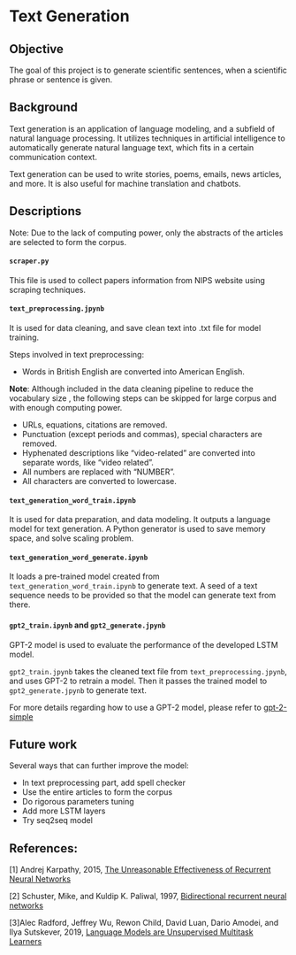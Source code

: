 # Text Generation

## Objective
The goal of this project is to generate scientific sentences, when a scientific phrase or sentence is given. 

## Background
Text generation is an application of language modeling, and a subfield of natural language processing. It utilizes techniques in artificial intelligence to automatically generate natural language text, which fits in a certain communication context.

Text generation can be used to write stories, poems, emails, news articles, and more. It is also useful for machine translation and chatbots.


## Descriptions
Note: Due to the lack of computing power, only the abstracts of the articles are selected to form the corpus.

#### `scraper.py` ####
This file is used to collect papers information from NIPS website using scraping techniques.

#### `text_preprocessing.jpynb` ####
It is used for data cleaning, and save clean text into .txt file for model training.

Steps involved in text preprocessing:
* Words in British English are converted into American English.

**Note**: Although included in the data cleaning pipeline to reduce the vocabulary size , the following steps can be skipped for large corpus and with enough computing power.

* URLs, equations, citations are removed.
* Punctuation (except periods and commas), special characters are removed. 
* Hyphenated descriptions like “video-related” are converted into separate words, like “video related”.
* All numbers are replaced with “NUMBER”. 
* All characters are converted to lowercase. 

#### `text_generation_word_train.ipynb` ####
It is used for data preparation, and data modeling. It outputs a language model for text generation.
A Python generator is used to save memory space, and solve scaling problem.

#### `text_generation_word_generate.ipynb` ####
It loads a pre-trained model created from `text_generation_word_train.ipynb` to generate text. A seed of a text sequence needs to be provided so that the model can generate text from there.

#### `gpt2_train.ipynb` and `gpt2_generate.jpynb` ####
GPT-2 model is used to evaluate the performance of the developed LSTM model.

`gpt2_train.jpynb` takes the cleaned text file from `text_preprocessing.jpynb`,  and uses GPT-2 to retrain a model. Then it passes the trained model to `gpt2_generate.jpynb` to generate text.

For more details regarding how to use a GPT-2 model, please refer to [gpt-2-simple](https://github.com/minimaxir/gpt-2-simple)

## Future work
Several ways that can further improve the model:
* In text preprocessing part, add spell checker
* Use the entire articles to form the corpus
* Do rigorous parameters tuning 
* Add more LSTM layers
* Try seq2seq model

## References:
[1] Andrej Karpathy, 2015, [The Unreasonable Effectiveness of Recurrent Neural Networks](http://karpathy.github.io/2015/05/21/rnn-effectiveness/)

[2] Schuster, Mike, and Kuldip K. Paliwal, 1997,  [Bidirectional recurrent neural networks](https://www.researchgate.net/profile/Mike_Schuster/publication/3316656_Bidirectional_recurrent_neural_networks/links/56861d4008ae19758395f85c.pdf) 

[3]Alec Radford, Jeffrey Wu, Rewon Child, David Luan, Dario Amodei, and Ilya Sutskever,  2019, [Language Models are Unsupervised Multitask Learners](https://d4mucfpksywv.cloudfront.net/better-language-models/language-models.pdf)






